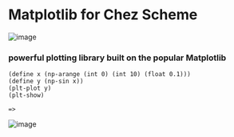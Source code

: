 # Matplotlib for Chez Scheme

![image](https://github.com/guenchi/Matplotlib/blob/master/matplotlib.png)

### powerful plotting library built on the popular Matplotlib

```
(define x (np-arange (int 0) (int 10) (float 0.1)))
(define y (np-sin x))
(plt-plot y)
(plt-show)

=>
```

![image](https://github.com/guenchi/Matplotlib/blob/master/Figure_1.png)